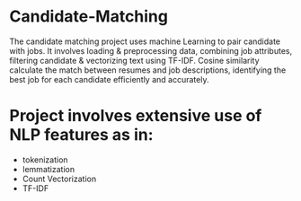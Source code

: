 # Candidate-Matching
The candidate matching project uses machine Learning to pair candidate with jobs. It involves loading &amp; preprocessing data, combining job attributes, filtering candidate &amp; vectorizing text using TF-IDF. Cosine similarity calculate the match between resumes and job descriptions, identifying the best job for each candidate efficiently and accurately.

# Project involves extensive use of NLP features as in:

- tokenization
- lemmatization 
-	Count Vectorization
-	TF-IDF
